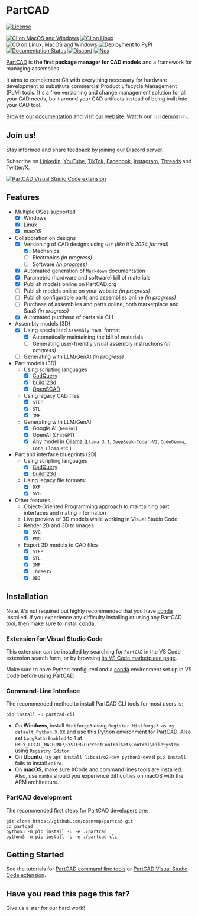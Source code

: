 # PartCAD <!-- omit in toc -->

[![License](https://github.com/openvmp/partcad/blob/main/apache20.svg?raw=true)](./LICENSE.txt)

[![CI on MacOS and Windows](https://github.com/openvmp/partcad/actions/workflows/python-test.yml/badge.svg)](https://github.com/openvmp/partcad/actions/workflows/python-test.yml)
[![CI on Linux](https://github.com/partcad/partcad/actions/workflows/dev-container.yml/badge.svg)](https://github.com/openvmp/partcad/actions/workflows/dev-container.yml)
[![CD on Linux, MacOS and Windows](https://github.com/openvmp/partcad/actions/workflows/python-build.yml/badge.svg)](https://github.com/openvmp/partcad/actions/workflows/python-build.yml)
[![Deployment to PyPI](https://github.com/openvmp/partcad/actions/workflows/python-deploy.yml/badge.svg)](https://github.com/openvmp/partcad/actions/workflows/python-deploy.yml)
[![Documentation Status](https://readthedocs.org/projects/partcad/badge/?version=latest)](https://partcad.readthedocs.io/en/latest/?badge=latest)
<a href="https://discord.gg/zdwyxkGM"><img alt="Discord" src="https://img.shields.io/discord/1091497262733074534?logo=discord&logoColor=white&label=Discord&labelColor=353c43&color=31c151"></a>
[![Nox](https://img.shields.io/badge/%F0%9F%A6%8A-Nox-D85E00.svg)](https://github.com/wntrblm/nox)

[PartCAD] is **the first package manager for CAD models** and a framework for managing assemblies.

It aims to complement Git with everything necessary for hardware development to substitute commercial Product Lifecycle
Management (PLM) tools. It's a free versioning and change management solution for all your CAD needs, built around your
CAD artifacts instead of being built into your CAD tool.

Browse [our documentation] and visit [our website]. Watch our 💥💥[demos](https://youtube.com/@PartCAD)💥💥.

## Join us!

Stay informed and share feedback by joining [our Discord server](https://discord.gg/zdwyxkGM). <br/>

Subscribe on [LinkedIn], [YouTube], [TikTok], [Facebook], [Instagram], [Threads] and [Twitter/X].

[![PartCAD Visual Studio Code extension](../docs/source/images/vscode1.png)](https://marketplace.visualstudio.com/items?itemName=OpenVMP.partcad)

## Features

- Multiple OSes supported
  - [x] Windows
  - [x] Linux
  - [x] macOS
- Collaboration on designs
  - [x] Versioning of CAD designs using `Git` _(like it's 2024 for real)_
    - [x] Mechanics
    - [ ] Electronics _(in progress)_
    - [ ] Software _(in progress)_
  - [x] Automated generation of `Markdown` documentation
  - [x] Parametric (hardware and software) bill of materials
  - [x] Publish models online on PartCAD.org
  - [ ] Publish models online on your website _(in progress)_
  - [ ] Publish configurable parts and assemblies online _(in progress)_
  - [ ] Purchase of assemblies and parts online, both marketplace and SaaS _(in progress)_
  - [x] Automated purchase of parts via CLI
- Assembly models (3D)
  - [x] Using specialized `Assembly YAML` format
    - [x] Automatically maintaining the bill of materials
    - [ ] Generating user-friendly visual assembly instructions _(in progress)_
  - [ ] Generating with LLM/GenAI _(in progress)_
- Part models (3D)
  - Using scripting languages
    - [x] [CadQuery]
    - [x] [build123d]
    - [x] [OpenSCAD]
  - Using legacy CAD files
    - [x] `STEP`
    - [x] `STL`
    - [x] `3MF`
  - Generating with LLM/GenAI
    - [x] Google AI (`Gemini`)
    - [x] OpenAI (`ChatGPT`)
    - [x] Any model in [Ollama](https://ollama.com/) (`Llama 3.1`, `DeepSeek-Coder-V2`, `CodeGemma`, `Code Llama` etc.)
- Part and interface blueprints (2D)
  - Using scripting languages
    - [x] [CadQuery]
    - [x] [build123d]
  - Using legacy file formats:
    - [x] `DXF`
    - [x] `SVG`
- Other features
  - Object-Oriented Programming approach to maintaining part interfaces and mating information
  - Live preview of 3D models while working in Visual Studio Code
  - Render 2D and 3D to images
    - [x] `SVG`
    - [x] `PNG`
  - Export 3D models to CAD files
    - [x] `STEP`
    - [x] `STL`
    - [x] `3MF`
    - [x] `ThreeJS`
    - [x] `OBJ`

## Installation

Note, it's not required but highly recommended that you have [conda] installed. If you experience any difficulty
installing or using any PartCAD tool, then make sure to install [conda].

### Extension for Visual Studio Code

This extension can be installed by searching for `PartCAD` in the VS Code extension search form, or by browsing
[its VS Code marketplace page](https://marketplace.visualstudio.com/items?itemName=OpenVMP.partcad).

Make sure to have Python configured and a [conda] environment set up in VS Code before using PartCAD.

### Command-Line Interface

The recommended method to install PartCAD CLI tools for most users is:

```shell
pip install -U partcad-cli
```

- On **Windows**, install `Miniforge3` using `Register Miniforge3 as my default Python X.XX` and use this Python
  environment for PartCAD. Also set `LongPathsEnabled` to 1 at
  `HKEY_LOCAL_MACHINE\SYSTEM\CurrentControlSet\Control\FileSystem` using `Registry Editor`.
- On **Ubuntu**, try `apt install libcairo2-dev python3-dev` if `pip install` fails to install `cairo`.
- On **macOS**, make sure XCode and command lines tools are installed. Also, use `mamba` should you experience
  difficulties on macOS with the ARM architecture.

### PartCAD development

The recommended first steps for PartCAD developers are:

```shell
git clone https://github.com/openvmp/partcad.git
cd partcad
python3 -m pip install -U -e ./partcad
python3 -m pip install -U -e ./partcad-cli
```

## Getting Started

See the tutorials for [PartCAD command line tools](https://partcad.readthedocs.io/en/latest/tutorial.html#command-line)
or [PartCAD Visual Studio Code extension](https://partcad.readthedocs.io/en/latest/tutorial.html#vs-code-extension).

## Have you read this page this far?

Give us a star for our hard work!

[PartCAD]: https://partcad.org/
[our website]: https://partcad.org/
[our documentation]: https://partcad.readthedocs.io/en/latest/?badge=latest
[LinkedIn]: https://linkedin.com/company/partcad
[YouTube]: https://youtube.com/@PartCAD
[TikTok]: https://tiktok.com/@partcad
[Facebook]: https://www.facebook.com/profile.php?id=61568171037701
[Instagram]: https://instagram.com/partcadofficial
[Twitter/X]: https://x.com/PartCAD
[Threads]: https://threads.net/@partcadofficial
[conda]: https://docs.conda.io/
[CadQuery]: https://github.com/CadQuery/cadquery
[build123d]: https://github.com/gumyr/build123d
[OpenSCAD]: https://openscad.org/
[STEP]: https://en.wikipedia.org/wiki/ISO_10303
[OpenCASCADE]: https://www.opencascade.com/
